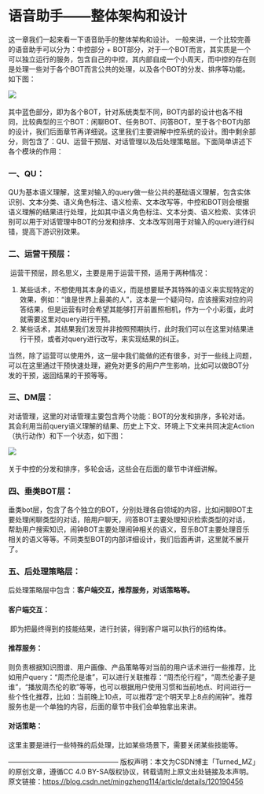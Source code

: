 # 语音助手——整体架构和设计

这一章我们一起来看一下语音助手的整体架构和设计。
		一般来讲，一个比较完善的语音助手可以分为：中控部分 + BOT部分，对于一个BOT而言，其实质是一个可以独立运行的服务，包含自己的中控，其内部自成一个小周天，而中控的存在则是处理一些对于各个BOT而言公共的处理，以及各个BOT的分发、排序等功能。如下图：

![](..\..\images\语音助手整体架构设计.jpg)

其中蓝色部分，即为各个BOT，针对系统类型不同，BOT内部的设计也各不相同，比较典型的三个BOT：闲聊BOT、任务BOT、问答BOT，至于各个BOT内部的设计，我们后面章节再详细说。这里我们主要讲解中控系统的设计。图中剩余部分，则包含了：QU、运营干预层、对话管理以及后处理策略层。下面简单讲述下各个模块的作用：

### 一、QU：

​        QU为基本语义理解，这里对输入的query做一些公共的基础语义理解，包含实体识别、文本分类、语义角色标注、语义检索、文本改写等，中控和BOT则会根据语义理解的结果进行处理，比如其中语义角色标注、文本分类、语义检索、实体识别可以用于对话管理中BOT的分发和排序、文本改写则用于对输入的query进行纠错，提高下游识别效果。

### 二、运营干预层：

​        运营干预层，顾名思义，主要是用于运营干预，适用于两种情况：

1. 某些话术，不想使用其本身的语义，而是想要赋予其特殊的语义来实现特定的效果，例如：“谁是世界上最美的人”，这本是一个疑问句，应该搜索对应的问答结果，但是运营有时会希望其能够打开前置照相机，作为一个小彩蛋，此时就需要这里对query进行干预。
2. 某些话术，其结果我们发现并非按照预期执行，此时我们可以在这里对结果进行干预，或者对query进行改写，来实现结果的纠正。

​    	当然，除了运营可以使用外，这一层中我们能做的还有很多，对于一些线上问题，可以在这里通过干预快速处理，避免对更多的用户产生影响，比如可以做BOT分发的干预，返回结果的干预等等。

### 三、DM层：

​        对话管理，这里的对话管理主要包含两个功能：BOT的分发和排序，多轮对话。其会利用当前query语义理解的结果、历史上下文、环境上下文来共同决定Action（执行动作）和下一个状态，如下图：

![](..\..\images\语音助手DM层架构.jpg)

关于中控的分发和排序，多轮会话，这些会在后面的章节中详细讲解。

### 四、垂类BOT层：

​        垂类bot层，包含了各个独立的BOT，分别处理各自领域的内容，比如闲聊BOT主要处理闲聊类型的对话，陪用户聊天，问答BOT主要处理知识检索类型的对话，帮助用户搜索知识，闹钟BOT主要处理闹钟相关的语义，音乐BOT主要处理音乐相关的语义等等。不同类型BOT的内部详细设计，我们后面再讲，这里就不展开了。

###  五、后处理策略层：

​        后处理策略层中包含：**客户端交互，推荐服务，对话策略等。**

#### 客户端交互：

​		即为把最终得到的技能结果，进行封装，得到客户端可以执行的结构体。

#### 推荐服务：

​		则负责根据知识图谱、用户画像、产品策略等对当前的用户话术进行一些推荐，比如用户query：“周杰伦是谁”，可以进行关联推荐：“周杰伦行程”，“周杰伦妻子是谁”，“播放周杰伦的歌”等等，也可以根据用户使用习惯和当前地点、时间进行一些个性化推荐，比如：当前晚上10点，可以推荐“定个明天早上8点的闹钟”。推荐服务也是一个单独的内容，后面的章节中我们会单独拿出来讲。

#### 对话策略：

​		这里主要是进行一些特殊的后处理，比如某些场景下，需要关闭某些技能等。 

————————————————
版权声明：本文为CSDN博主「Turned_MZ」的原创文章，遵循CC 4.0 BY-SA版权协议，转载请附上原文出处链接及本声明。
原文链接：https://blog.csdn.net/mingzheng114/article/details/120190456